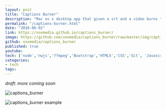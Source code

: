```yaml
---
layout: post
title: "Captions Burner"
description: "Mac os x desktop app that given a srt and a video burns the captions onto the video. Can also export as gif."
permalink: "/captions-burner.html"
date: "2016-06-02"
link: https://voxmedia.github.io/captions_burner/
image: https://github.com/voxmedia/captions_burner/raw/master/img/captions_burner.png
github: voxmedia/captions_burner
published: true
youtube: 
tech: ['node','nwjs','ffmpeg','Bootstrap','HTML5','CSS','Git', 'Javascript']
categories:
- tech
tags:
---
```


_draft: more coming soon_


![captions_burner](https://github.com/voxmedia/captions_burner/raw/master/img/captions_burner.png)

![captions_burner example](https://github.com/voxmedia/captions_burner/raw/master/img/example_captions.png)





<!-- 


Captions burner 
https://voxmedia.github.io/captions_burner/ 
Needs testing with vtt to see if it supports styling. 


 -->
